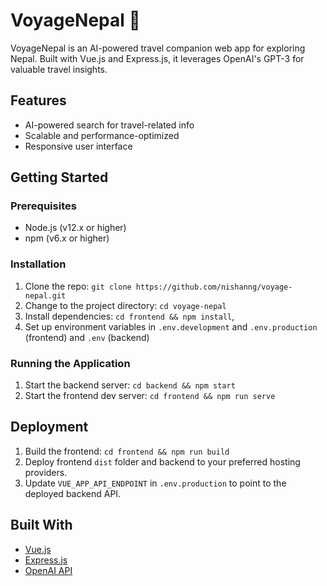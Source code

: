 # VoyageNepal 🚀

VoyageNepal is an AI-powered travel companion web app for exploring Nepal. Built with Vue.js and Express.js, it leverages OpenAI's GPT-3 for valuable travel insights.

## Features

- AI-powered search for travel-related info
- Scalable and performance-optimized
- Responsive user interface

## Getting Started

### Prerequisites

- Node.js (v12.x or higher)
- npm (v6.x or higher)

### Installation

1. Clone the repo: `git clone https://github.com/nishanng/voyage-nepal.git`
2. Change to the project directory: `cd voyage-nepal`
3. Install dependencies: `cd frontend && npm install`, 
4. Set up environment variables in `.env.development` and `.env.production` (frontend) and `.env` (backend)

### Running the Application

1. Start the backend server: `cd backend && npm start`
2. Start the frontend dev server: `cd frontend && npm run serve`

## Deployment

1. Build the frontend: `cd frontend && npm run build`
2. Deploy frontend `dist` folder and backend to your preferred hosting providers.
3. Update `VUE_APP_API_ENDPOINT` in `.env.production` to point to the deployed backend API.

## Built With

- [Vue.js](https://vuejs.org/)
- [Express.js](https://expressjs.com/)
- [OpenAI API](https://www.openai.com/api/)
